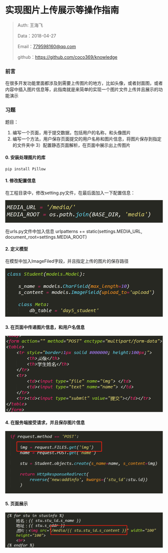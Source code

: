 
# 实现图片上传展示等操作指南

>Auth: 王海飞
>
>Data：2018-04-27
>
>Email：779598160@qq.com
>
>github：https://github.com/coco369/knowledge
>

### 前言
在很多开发功能里面都涉及到需要上传图片的地方，比如头像，或者封面图，或者内容中插入图片信息等，此指南就是来简单的实现一个图片文件上传并且展示的功能演示

### 习题
题目：
1) 编写一个页面，用于提交数据，包括用户的名称，和头像图片
2) 编写一个方法，用户保存页面提交的用户名称和图片信息，将图片保存到指定的文件夹中
3）配置静态页面解析，在页面中展示出上传图片

#### 0. 安装处理图片的库
	pip install Pillow

#### 1. 修改配置信息
在工程目录中，修改setting.py文件，在最后面加入一下配置信息：

![图](images/django_media_root.png)

在urls.py文件中加入信息
	urlpatterns += static(settings.MEDIA_URL, document_root=settings.MEDIA_ROOT)

#### 2. 定义模型
在模型中加入ImageFiled字段，并且指定上传的图片的保存路径

![图](images/django_image_file.png)

#### 3. 在页面中传递图片信息，和用户名信息

![图](images/django_image_upload.png)

#### 4. 在服务端接受请求，并且保存图片信息


![图](images/django_image_back_deal.png)


#### 5. 页面展示
![图](images/django_upload_sixiang.png)
